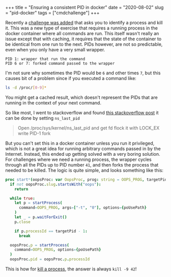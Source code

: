 +++
title = "Ensuring a consistent PID in docker"
date = "2020-08-02"
slug = "pid-docker"
tags = ["cmdchallenge"]
+++

Recently a [challenge was added](https://oops.cmdchallenge.com/#/oops_print_process) that asks you to identify a process and kill it. This was a new type of exercise that requires a running process in the docker container where all commands are run. This itself wasn't really an issue except that with caching, it requires that the state of the container to be identical from one run to the next. PIDs however, are not so predictable, even when you only have a very small wrapper.

```
PID 1: wrapper that run the command
PID 6 or 7: forked command passed to the wrapper
```

I'm not sure why sometimes the PID would be `6` and other times `7`, but this causes bit of a problem since if you executed a command like:

```bash
ls -d /proc/[0-9]*
```

You might get a cached result, which doesn't represent the PIDs that are running in the context of your next command.

So like most, I went to stackoverflow and found [this stackoverflow post](https://stackoverflow.com/questions/18122592/how-to-set-process-id-in-linux-for-a-specific-program) it can be done by setting `ns_last_pid`

> Open /proc/sys/kernel/ns_last_pid and get fd
> flock it with LOCK_EX
> write PID-1
> fork

But you can't set this in a docker container unless you run it privileged, which is not a great idea for running arbitrary commands passed in by the Internet.
Instead, this ended up getting solved with a very boring solution. For challenges where we need a running process, the wrapper cycles through all the PIDs up to PID number `41`, and then forks the process that needed to be killed. The logic is quite simple, and looks something like this:

```nim
proc start*(oopsProc: var OopsProc, prog: string = OOPS_PROG, targetPid: int = 42) =
  if not oopsProc.slug.startsWith("oops"):
    return

  while true:
    let p = startProcess(
      command=OOPS_PROG, args=["-t", "0"], options={poUsePath}
    )
    let _ = p.waitForExit()
    p.close

    if p.processId == targetPid - 1:
      break

  oopsProc.p = startProcess(
    command=OOPS_PROG, options={poUsePath}
  )
  oopsProc.pid = oopsProc.p.processId
```

This is how for [kill a process](https://oops.cmdchallenge.com/#/oops_kill_a_process), the answer is always `kill -9 42`!
